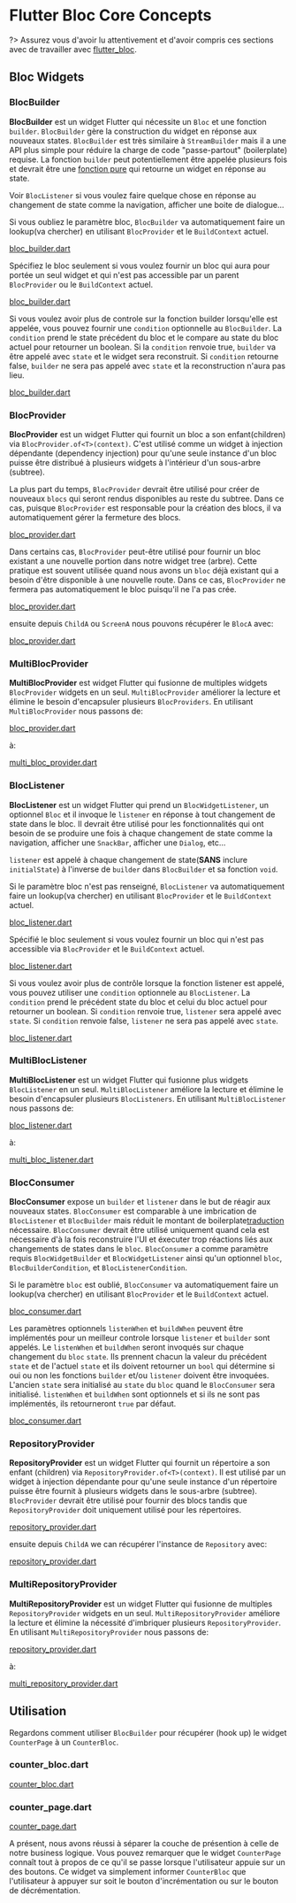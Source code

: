 # Flutter Bloc Core Concepts

?> Assurez vous d'avoir lu attentivement et d'avoir compris ces sections avec de travailler avec [flutter_bloc](https://pub.dev/packages/flutter_bloc).

## Bloc Widgets

### BlocBuilder

**BlocBuilder** est un widget Flutter qui nécessite un `Bloc` et une fonction `builder`. `BlocBuilder` gère la construction du widget en réponse aux nouveaux states. `BlocBuilder` est très similaire à `StreamBuilder` mais il a une API plus simple pour réduire la charge de code "passe-partout" (boilerplate) requise. La fonction `builder` peut potentiellement être appelée plusieurs fois et devrait être une [fonction pure](https://en.wikipedia.org/wiki/Pure_function) qui retourne un widget en réponse au state.

Voir `BlocListener` si vous voulez faire quelque chose en réponse au changement de state comme la navigation, afficher une boite de dialogue...

Si vous oubliez le paramètre bloc, `BlocBuilder` va automatiquement faire un lookup(va chercher) en utilisant `BlocProvider` et le `BuildContext` actuel.

[bloc_builder.dart](../_snippets/flutter_bloc_core_concepts/bloc_builder.dart.md ':include')

Spécifiez le bloc seulement si vous voulez fournir un bloc qui aura pour portée un seul widget et qui n'est pas accessible par un parent `BlocProvider` ou le `BuildContext` actuel.

[bloc_builder.dart](../_snippets/flutter_bloc_core_concepts/bloc_builder_explicit_bloc.dart.md ':include')

Si vous voulez avoir plus de controle sur la fonction builder lorsqu'elle est appelée, vous pouvez fournir une `condition` optionnelle au `BlocBuilder`. La `condition` prend le state précédent du bloc et le compare au state du bloc actuel pour retourner un boolean. Si la `condition` renvoie true, `builder` va être appelé avec `state` et le widget sera reconstruit. Si `condition` retourne false, `builder` ne sera pas appelé avec `state` et la reconstruction n'aura pas lieu.

[bloc_builder.dart](../_snippets/flutter_bloc_core_concepts/bloc_builder_condition.dart.md ':include')

### BlocProvider

**BlocProvider** est un widget Flutter qui fournit un bloc a son enfant(children) via `BlocProvider.of<T>(context)`. C'est utilisé comme un widget à injection dépendante (dependency injection) pour qu'une seule instance d'un bloc puisse être distribué à plusieurs widgets à l'intérieur d'un sous-arbre (subtree).

La plus part du temps, `BlocProvider` devrait être utilisé pour créer de nouveaux `blocs` qui seront rendus disponibles au reste du subtree. Dans ce cas, puisque `BlocProvider` est responsable pour la création des blocs, il va automatiquement gérer la fermeture des blocs.

[bloc_provider.dart](../_snippets/flutter_bloc_core_concepts/bloc_provider.dart.md ':include')

Dans certains cas, `BlocProvider` peut-être utilisé pour fournir un bloc existant a une nouvelle portion dans notre widget tree (arbre). Cette pratique est souvent utilisée quand nous avons un `bloc` déjà existant qui a besoin d'être disponible à une nouvelle route. Dans ce cas, `BlocProvider` ne fermera pas automatiquement le bloc puisqu'il ne l'a pas crée.

[bloc_provider.dart](../_snippets/flutter_bloc_core_concepts/bloc_provider_value.dart.md ':include')

ensuite depuis `ChildA` ou `ScreenA` nous pouvons récupérer le `BlocA` avec:

[bloc_provider.dart](../_snippets/flutter_bloc_core_concepts/bloc_provider_lookup.dart.md ':include')

### MultiBlocProvider

**MultiBlocProvider** est widget Flutter qui fusionne de multiples widgets `BlocProvider` widgets en un seul.
`MultiBlocProvider` améliorer la lecture et élimine le besoin d'encapsuler plusieurs `BlocProviders`.
En utilisant `MultiBlocProvider` nous passons de:

[bloc_provider.dart](../_snippets/flutter_bloc_core_concepts/nested_bloc_provider.dart.md ':include')

à:

[multi_bloc_provider.dart](../_snippets/flutter_bloc_core_concepts/multi_bloc_provider.dart.md ':include')

### BlocListener

**BlocListener** est un widget Flutter qui prend un `BlocWidgetListener`, un optionnel `Bloc` et il invoque le `listener` en réponse à tout changement de state dans le bloc. Il devrait être utilisé pour les fonctionnalités qui ont besoin de se produire une fois à chaque changement de state comme la navigation, afficher une `SnackBar`, afficher une `Dialog`, etc...

`listener` est appelé à chaque changement de state(**SANS** inclure `initialState`) à l'inverse de `builder` dans `BlocBuilder` et sa fonction `void`.

Si le paramètre bloc n'est pas renseigné, `BlocListener` va automatiquement faire un lookup(va chercher) en utilisant `BlocProvider` et le `BuildContext` actuel.

[bloc_listener.dart](../_snippets/flutter_bloc_core_concepts/bloc_listener.dart.md ':include')

Spécifié le bloc seulement si vous voulez fournir un bloc qui n'est pas accessible via `BlocProvider` et le `BuildContext` actuel.

[bloc_listener.dart](../_snippets/flutter_bloc_core_concepts/bloc_listener_explicit_bloc.dart.md ':include')

Si vous voulez avoir plus de contrôle lorsque la fonction listener est appelé, vous pouvez utiliser une `condition` optionnele au `BlocListener`. La `condition` prend le précédent state du bloc et celui du bloc actuel pour retourner un boolean. Si `condition` renvoie true, `listener` sera appelé avec `state`. Si `condition` renvoie false, `listener` ne sera pas appelé avec `state`.

[bloc_listener.dart](../_snippets/flutter_bloc_core_concepts/bloc_listener_condition.dart.md ':include')

### MultiBlocListener

**MultiBlocListener** est un widget Flutter qui fusionne plus widgets `BlocListener` en un seul.
`MultiBlocListener` améliore la lecture et élimine le besoin d'encapsuler plusieurs `BlocListeners`.
En utilisant `MultiBlocListener` nous passons de:

[bloc_listener.dart](../_snippets/flutter_bloc_core_concepts/nested_bloc_listener.dart.md ':include')

à:

[multi_bloc_listener.dart](../_snippets/flutter_bloc_core_concepts/multi_bloc_listener.dart.md ':include')

### BlocConsumer

**BlocConsumer** expose un `builder` et `listener` dans le but de réagir aux nouveaux states. `BlocConsumer` est comparable à une imbrication de `BlocListener` et `BlocBuilder` mais réduit le montant de boilerplate[traduction](https://www.google.com/search?q=boilerplate+IT&rlz=1C1CHBF_frFR865FR865&oq=boilerp&aqs=chrome.0.69i59l2j69i57j0l5.46422j1j4&sourceid=chrome&ie=UTF-8) nécessaire. `BlocConsumer` devrait être utilisé uniquement quand cela est nécessaire d'à la fois reconstruire l'UI et éxecuter trop réactions liés aux changements de states dans le `bloc`. `BlocConsumer` a comme paramètre requis `BlocWidgetBuilder` et `BlocWidgetListener` ainsi qu'un optionnel `bloc`, `BlocBuilderCondition`, et `BlocListenerCondition`.

Si le paramètre `bloc` est oublié, `BlocConsumer` va automatiquement faire un lookup(va chercher) en utilisant `BlocProvider` et le `BuildContext` actuel.

[bloc_consumer.dart](../_snippets/flutter_bloc_core_concepts/bloc_consumer.dart.md ':include')

Les paramètres optionnels `listenWhen` et `buildWhen` peuvent être implémentés pour un meilleur controle lorsque `listener` et `builder` sont appelés. Le `listenWhen` et `buildWhen` seront invoqués sur chaque changement du `bloc` `state`. Ils prennent chacun la valeur du précédent `state` et de l'actuel `state` et ils doivent retourner un `bool` qui détermine si oui ou non les fonctions `builder` et/ou `listener` doivent être invoquées. L'ancien `state` sera initialisé au `state` du `bloc` quand le `BlocConsumer` sera initialisé. `listenWhen` et `buildWhen` sont optionnels et si ils ne sont pas implémentés, ils retourneront `true` par défaut.

[bloc_consumer.dart](../_snippets/flutter_bloc_core_concepts/bloc_consumer_condition.dart.md ':include')

### RepositoryProvider

**RepositoryProvider** est un widget Flutter qui fournit un répertoire a son enfant (children) via `RepositoryProvider.of<T>(context)`. Il est utilisé par un widget à injection dépendante pour qu'une seule instance d'un répertoire puisse être fournit à plusieurs widgets dans le sous-arbre (subtree). `BlocProvider` devrait être utilisé pour fournir des blocs tandis que `RepositoryProvider` doit uniquement utilisé pour les répertoires.

[repository_provider.dart](../_snippets/flutter_bloc_core_concepts/repository_provider.dart.md ':include')

ensuite depuis `ChildA` we can récupérer l'instance de `Repository` avec:

[repository_provider.dart](../_snippets/flutter_bloc_core_concepts/repository_provider_lookup.dart.md ':include')

### MultiRepositoryProvider

**MultiRepositoryProvider** est un widget Flutter qui fusionne de multiples `RepositoryProvider` widgets en un seul.
`MultiRepositoryProvider` améliore la lecture et élimine la nécessité d'imbriquer plusieurs `RepositoryProvider`.
En utilisant `MultiRepositoryProvider` nous passons de:

[repository_provider.dart](../_snippets/flutter_bloc_core_concepts/nested_repository_provider.dart.md ':include')

à:

[multi_repository_provider.dart](../_snippets/flutter_bloc_core_concepts/multi_repository_provider.dart.md ':include')

## Utilisation

Regardons comment utiliser `BlocBuilder` pour récupérer (hook up) le widget `CounterPage` à un `CounterBloc`.

### counter_bloc.dart

[counter_bloc.dart](../_snippets/flutter_bloc_core_concepts/counter_bloc.dart.md ':include')

### counter_page.dart

[counter_page.dart](../_snippets/flutter_bloc_core_concepts/counter_page.dart.md ':include')

A présent, nous avons réussi à séparer la couche de présention à celle de notre business logique. Vous pouvez remarquer que le widget `CounterPage` connaît tout à propos de ce qu'il se passe lorsque l'utilisateur appuie sur un des boutons. Ce widget va simplement informer `CounterBloc` que l'utilisateur à appuyer sur soit le bouton d'incrémentation ou sur le bouton de décrémentation.
